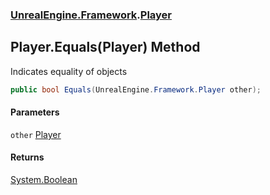 ### [UnrealEngine.Framework](UnrealEngine_Framework.md 'UnrealEngine.Framework').[Player](Player.md 'UnrealEngine.Framework.Player')
## Player.Equals(Player) Method
Indicates equality of objects  
```csharp
public bool Equals(UnrealEngine.Framework.Player other);
```
#### Parameters
<a name='UnrealEngine_Framework_Player_Equals(UnrealEngine_Framework_Player)_other'></a>
`other` [Player](Player.md 'UnrealEngine.Framework.Player')  
  
#### Returns
[System.Boolean](https://docs.microsoft.com/en-us/dotnet/api/System.Boolean 'System.Boolean')  
